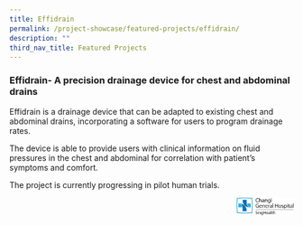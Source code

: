 ```yaml
---
title: Effidrain
permalink: /project-showcase/featured-projects/effidrain/
description: ""
third_nav_title: Featured Projects
---
```

### Effidrain- A precision drainage device for chest and abdominal drains

Effidrain is a drainage device that can be adapted to existing chest and abdominal drains, incorporating a software for users to program drainage rates. 

The device is able to provide users with clinical information on fluid pressures in the chest and abdominal for correlation with patient’s symptoms and comfort. 

The project is currently progressing in pilot human trials.

<img style="width:20%" src="/images/Featured%20Projects/Effidrain/cgh%20%20%20.jpg" align="right">